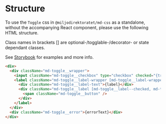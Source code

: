 # Structure

To use the `Toggle` css in `@miljodirektoratet/md-css` as a standalone, without the accompanying React component, please use the following HTML structure.

Class names in brackets [] are optional-/togglable-/decorator- or state dependant classes.

See [Storybook](https://miljodir.github.io/md-components) for examples and more info.

```html
<div>
  <div className="md-toggle__wrapper">
    <input className="md-toggle__checkbox" type="checkbox" checked="{true|false}" onChange="{}" />
    <label className="md-toggle__label-wrapper [md-toggle__label-wrapper--disabled]">
      <div className="md-toggle__label-text">{label}</div>
      <div className="md-toggle__label [md-toggle__label--checked, md-toggle__label--disabled]">
        <span className="md-toggle__button" />
      </div>
    </label>
  </div>
  <div className="md-toggle__error">{errorText}</div>
</div>
```
